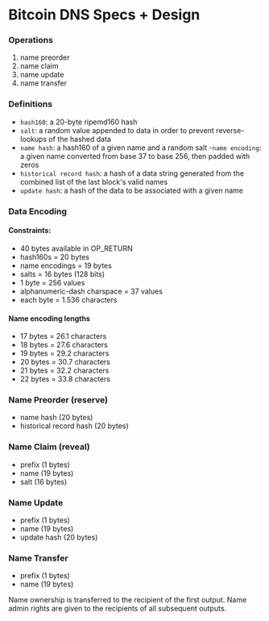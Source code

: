 Bitcoin DNS Specs + Design
==========

### Operations

1. name preorder
2. name claim
3. name update
4. name transfer

### Definitions

- `hash160`: a 20-byte ripemd160 hash
- `salt`: a random value appended to data in order to prevent reverse-lookups of the hashed data
- `name hash`: a hash160 of a given name and a random salt
-`name encoding`: a given name converted from base 37 to base 256, then padded with zeros
- `historical record hash`: a hash of a data string generated from the combined list of the last block's valid names
- `update hash`: a hash of the data to be associated with a given name

### Data Encoding

#### Constraints:

- 40 bytes available in OP_RETURN
- hash160s = 20 bytes
- name encodings = 19 bytes
- salts = 16 bytes (128 bits)
- 1 byte = 256 values
- alphanumeric-dash charspace = 37 values
- each byte = 1.536 characters

#### Name encoding lengths

- 17 bytes = 26.1 characters
- 18 bytes = 27.6 characters
- 19 bytes = 29.2 characters
- 20 bytes = 30.7 characters
- 21 bytes = 32.2 characters
- 22 bytes = 33.8 characters

### Name Preorder (reserve)

- name hash (20 bytes)
- historical record hash (20 bytes)

### Name Claim (reveal)

- prefix (1 bytes)
- name (19 bytes)
- salt (16 bytes)

### Name Update

- prefix (1 bytes)
- name (19 bytes)
- update hash (20 bytes)

### Name Transfer

- prefix (1 bytes)
- name (19 bytes)

Name ownership is transferred to the recipient of the first output.
Name admin rights are given to the recipients of all subsequent outputs.

